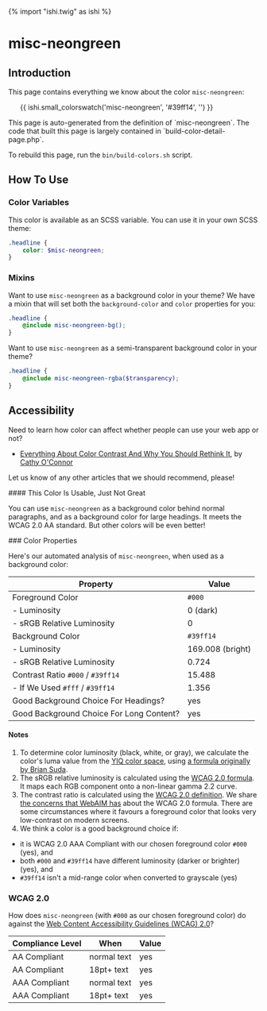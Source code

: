 {% import "ishi.twig" as ishi %}
# misc-neongreen

## Introduction

This page contains everything we know about the color `misc-neongreen`:

<div class="grid">
    <div class="cell">
        <div class="swatch">
            <ul>
                {{ ishi.small_colorswatch('misc-neongreen', '#39ff14', '') }}
            </ul>
        </div>
    </div>
</div>

<div class="callout attention" markdown="1">
This page is auto-generated from the definition of `misc-neongreen`. The code that built this page is largely contained in `build-color-detail-page.php`.

To rebuild this page, run the `bin/build-colors.sh` script.
</div>

## How To Use

### Color Variables

This color is available as an SCSS variable. You can use it in your own SCSS theme:

```scss
.headline {
    color: $misc-neongreen;
}
```

### Mixins

Want to use `misc-neongreen` as a background color in your theme? We have a mixin that will set both the `background-color` and `color` properties for you:

```scss
.headline {
    @include misc-neongreen-bg();
}
```

Want to use `misc-neongreen` as a semi-transparent background color in your theme?

```scss
.headline {
    @include misc-neongreen-rgba($transparency);
}
```

## Accessibility

Need to learn how color can affect whether people can use your web app or not?

* [Everything About Color Contrast And Why You Should Rethink It](https://www.smashingmagazine.com/2014/10/color-contrast-tips-and-tools-for-accessibility/), by [Cathy O'Connor](http://www.twitter.com/cagocon)

Let us know of any other articles that we should recommend, please!
<div class="callout warning" markdown="1">
#### This Color Is Usable, Just Not Great

You can use `misc-neongreen` as a background color behind normal paragraphs, and as a background color for large headings. It meets the WCAG 2.0 AA standard. But other colors will be even better!
</div>
### Color Properties

Here's our automated analysis of `misc-neongreen`, when used as a background color:

Property | Value
---------|------
Foreground Color | `#000`
- Luminosity | 0 (dark)
- sRGB Relative Luminosity | 0
Background Color | `#39ff14`
- Luminosity | 169.008 (bright)
- sRGB Relative Luminosity | 0.724
Contrast Ratio `#000` / `#39ff14` | 15.488
- If We Used `#fff` / `#39ff14` | 1.356
Good Background Choice For Headings? | yes
Good Background Choice For Long Content? | yes

#### Notes

1. To determine color luminosity (black, white, or gray), we calculate the color's luma value from the [YIQ color space](https://en.wikipedia.org/wiki/YIQ), using [a formula originally by Brian Suda](https://24ways.org/2010/calculating-color-contrast/).
1. The sRGB relative luminosity is calculated using the [WCAG 2.0 formula](https://www.w3.org/TR/WCAG20/#relativeluminancedef). It maps each RGB component onto a non-linear gamma 2.2 curve.
1. The contrast ratio is calculated using the [WCAG 2.0 definition](https://www.w3.org/TR/2008/REC-WCAG20-20081211/#contrast-ratiodef). We share [the concerns that WebAIM has](http://webaim.org/blog/wcag-2-1-feedback/) about the WCAG 2.0 formula. There are some circumstances where it favours a foreground color that looks very low-contrast on modern screens.
1. We think a color is a good background choice if:
  - it is WCAG 2.0 AAA Compliant with our chosen foreground color `#000` (yes), and
  - both `#000` and `#39ff14` have different luminosity (darker or brighter) (yes), and
  - `#39ff14` isn't a mid-range color when converted to grayscale (yes)

### WCAG 2.0

How does `misc-neongreen` (with `#000` as our chosen foreground color) do against the [Web Content Accessibility Guidelines (WCAG) 2.0](https://www.w3.org/TR/WCAG20/)?

Compliance Level | When | Value
-----------------|------|------
AA Compliant | normal text | yes
AA Compliant | 18pt+ text | yes
AAA Compliant | normal text | yes
AAA Compliant | 18pt+ text | yes